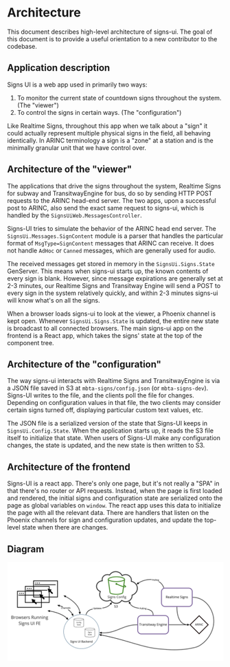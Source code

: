 # Architecture

This document describes high-level architecture of signs-ui. The goal of this document is to
provide a useful orientation to a new contributor to the codebase.

## Application description

Signs UI is a web app used in primarily two ways:

1. To monitor the current state of countdown signs throughout the system. (The "viewer")
2. To control the signs in certain ways. (The "configuration")

Like Realtime Signs, throughout this app when we talk about a "sign" it could actually represent
multiple physical signs in the field, all behaving identically. In ARINC terminology a sign is a
"zone" at a station and is the minimally granular unit that we have control over.

## Architecture of the "viewer"

The applications that drive the signs throughout the system, Realtime Signs for subway and
TransitwayEngine for bus, do so by sending HTTP POST requests to the ARINC head-end server. The
two apps, upon a successful post to ARINC, also send the exact same request to signs-ui, which is
handled by the `SignsUiWeb.MessagesController`.

Signs-UI tries to simulate the behavior of the ARINC head end server. The
`SignsUi.Messages.SignContent` module is a parser that handles the particular format of
`MsgType=SignContent` messages that ARINC can receive. It does not handle `AdHoc` or `Canned`
messages, which are generally used for audio.

The received messages get stored in memory in the `SignsUi.Signs.State` GenServer. This means when
signs-ui starts up, the known contents of every sign is blank. However, since message expirations
are generally set at 2-3 minutes, our Realtime Signs and Transitway Engine will send a POST to
every sign in the system relatively quickly, and within 2-3 minutes signs-ui will know what's on
all the signs.

When a browser loads signs-ui to look at the viewer, a Phoenix channel is kept open. Whenever
`SignsUi.Signs.State` is updated, the entire new state is broadcast to all connected browsers. The
main signs-ui app on the frontend is a React app, which takes the signs' state at the top of the
component tree.

## Architecture of the "configuration"

The way signs-ui interacts with Realtime Signs and TransitwayEngine is via a JSON file saved in S3
at `mbta-signs/config.json` (or `mbta-signs-dev`). Signs-UI writes to the file, and the clients
poll the file for changes. Depending on configuration values in that file, the two clients may
consider certain signs turned off, displaying particular custom text values, etc.

The JSON file is a serialized version of the state that Signs-UI keeps in `SignsUi.Config.State`.
When the application starts up, it reads the S3 file itself to initialize that state. When users
of Signs-UI make any configuration changes, the state is updated, and the new state is then
written to S3.

## Architecture of the frontend

Signs-UI is a react app. There's only one page, but it's not really a "SPA" in that there's no
router or API requests. Instead, when the page is first loaded and rendered, the initial signs and
configuration state are serialized onto the page as global variables on `window`. The react app
uses this data to initialize the page with all the relevant data. There are handlers that listen
on the Phoenix channels for sign and configuration updates, and update the top-level state when
there are changes.

## Diagram
![Signs UI Architecture Diagram](/signs_ui_architecture.jpg)
